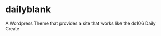 dailyblank
==========

A Wordpress Theme that provides a site that works like the ds106 Daily Create
